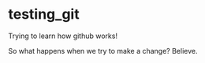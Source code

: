 testing_git
===========

Trying to learn how github works!


So what happens when we try to make a change? Believe.
